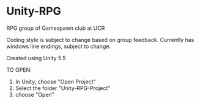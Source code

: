# Unity-RPG
RPG group of Gamespawn club at UCR

Coding style is subject to change based on group feedback.
Currently has windows line endings, subject to change.

Created using Unity 5.5

TO OPEN:
1) In Unity, choose "Open Project"
2) Select the folder "Unity-RPG-Project"
3) choose "Open"
